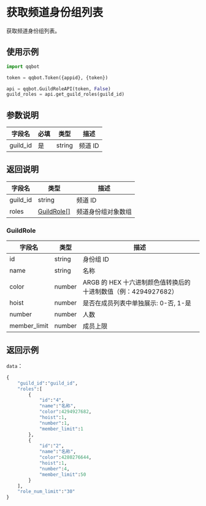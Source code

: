 # 获取频道身份组列表

获取频道身份组列表。

## 使用示例

```python
import qqbot

token = qqbot.Token({appid}, {token})

api = qqbot.GuildRoleAPI(token, False)
guild_roles = api.get_guild_roles(guild_id)
```

## 参数说明

| 字段名  | 必填 | 类型   | 描述    |
| ------- | ---- | ------ | ------- |
| guild_id | 是   | string | 频道 ID |

## 返回说明

| 字段名   | 类型                    | 描述               |
| -------- | ----------------------- | ------------------ |
| guild_id | string                  | 频道 ID            |
| roles    | [GuildRole[]](#guildrole) | 频道身份组对象数组 |

### GuildRole

| 字段名       | 类型   | 描述                                                           |
| ------------ | ------ | -------------------------------------------------------------- |
| id           | string | 身份组 ID                                                      |
| name         | string | 名称                                                           |
| color        | number | ARGB 的 HEX 十六进制颜色值转换后的十进制数值（例：4294927682） |
| hoist        | number | 是否在成员列表中单独展示: 0-否, 1-是                           |
| number       | number | 人数                                                           |
| member_limit | number | 成员上限                                                       |

## 返回示例

`data`：

```python
{
    "guild_id":"guild_id",
    "roles":[
        {
            "id":"4",
            "name":"名称",
            "color":4294927682,
            "hoist":1,
            "number":1,
            "member_limit":1
        },
        {
            "id":"2",
            "name":"名称",
            "color":4280276644,
            "hoist":1,
            "number":4,
            "member_limit":50
        }
    ],
    "role_num_limit":"30"
}
```
